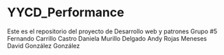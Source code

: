# YYCD_Performance
Este es el repositorio del proyecto de Desarrollo web y patrones
Grupo #5
Fernando Carrillo Castro
Daniela Murillo Delgado
Andy Rojas Meneses
David González González 

